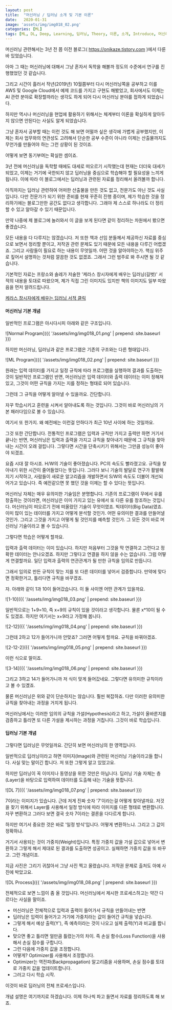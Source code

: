 ```yaml
---
layout: post
title:  "머신러닝 / 딥러닝 소개 및 기본 이론"
date:   2020-01-31
image: 'assets/img/img018_02.png'
categories: [ML]
tags: [ML, DL, Deep, Learning, 딥러닝, Theory, 이론, 소개, Introduce, 머신러닝]
---
```



머신러닝 관련해서는 3년 전 쯤 이전 블로그(
<https://onikaze.tistory.com>
)에서 다룬 바 있었습니다. 

아마 그 때는 머신러닝에 대해서 그냥 혼자서 독학을 해볼까 정도의 수준에서 연구를 진행했었던 것 같습니다.

그리고 시간이 흘러서 작년(2019년) 10월쯤부터 다시 머신러닝쪽을 공부하고 이를 AWS 및 Google Cloud에서 예제 코드를 가지고 구현도 해봤었고, 회사에서도 이제는 AI 관련 분야로 확장할까라는 생각도 하게 되어
다시 머신러닝 분야를 접하게 되었습니다. 

하지만 역시나 머신러닝을 현업에 활용하기 위해서는 체계부터 이론을 확실하게 알아두지 않으면 안된다는 사실도 알게 되었습니다.

그냥 혼자서 공부할 때는 이런 것도 해 보면 어떨까 싶은 생각에 가볍게 공부했지만, 이제는 회사 업무와의 연관성도 고려해서 단순한 공부 수준이 아니라 이제는 산출물까지도 무언가를 만들어야 하는 그런 
상황이 된 것이죠.

어떻게 보면 동기부여는 확실한 셈이죠.

3년 전에 머신러닝을 독학할 때에도 대세로 떠오르기 시작했는데 현재는 더더욱 대세가 되었고, 이제는 거기에 국한되지 않고 딥러닝을 중심으로 학습해야 할 필요성을 느끼게 됩니다. 
이에 따라 이 블로그에서는 딥러닝과 관련된 자료를 정리해서 올려볼까 합니다.

아직까지는 딥러닝 관련하여 어떠한 산출물을 만든 것도 없고, 전문가도 아닌 것도 사실입니다. 다만 전문가가 되기 위한 준비를 현재 꾸준히 진행 중이며, 제가 학습한 것을 정리하기에는 
블로그만한 공간도 없다고 생각합니다. 그래야 제 스스로 하나라도 더 정리할 수 있고 알아갈 수 있기 때문입니다.

만약 나중에 제 블로그에 놀러와서 이 글을 보게 된다면 같이 정리하는 차원에서 봤으면 좋겠습니다.

모든 내용을 다 다루지는 않겠습니다. 저 또한 책과 선임 분들께서 제공하신 자료를 중심으로 보면서 정리할 뿐이고, 저작권 관련 문제도 있기 때문에 모든 내용을 다루긴 어렵겠죠.
그리고 사람들이 필요로 하는 내용이 무엇일까. 어떤 것을 알아야하는가. 핵심 위주로 짚어서 설명하는 것처럼 깔끔한 것도 없겠죠. 그래서 그런 범주로 봐 주시면 될 것 같습니다.

기본적인 자료는 프랑소와 솔레가 저술한 '케라스 창시자에게 배우는 딥러닝(길벗)' 서적의 내용을 토대로 따왔으며, 제가 직접 그린 이미지도 있지만 책의 이미지도 일부 따왔음을 먼저 알려드립니다.

[케라스 창시자에게 배우는 딥러닝 서적 클릭](http://www.yes24.com/Product/Goods/65050162)


#### 머신러닝 기본 개념

일반적인 프로그램은 아시다시피 아래와 같은 구조입니다.

![Normal Program]({{ '/assets/img/img018_01.png' | prepend: site.baseurl }})

하지만 머신러닝, 딥러닝과 같은 프로그램은 기존의 구조와는 다른 형태입니다.

![ML Program]({{ '/assets/img/img018_02.png' | prepend: site.baseurl }})

원래는 입력 데이터를 가지고 일정 규칙에 따라 프로그램을 실행하여 결과를 도출하는 것이 일반적인 프로그램인 반면, 
머신러닝은 입력 데이터와 출력 데이터는 이미 정해져 있고, 그것이 어떤 규칙을 가지는 지를 정하는 형태로 되어 있습니다.

그런데 그 규칙을 어떻게 알아낼 수 있을까요. 간단합니다.

자꾸 학습시키고 훈련을 시켜서 알아내도록 하는 것입니다. 그것이 바로 머신러닝의 기본 패러다임으로 볼 수 있습니다.

여기서 또 한가지. 왜 예전에는 이런걸 안하다가 최근 10년 사이에 하는 것일까요. 

그것 또한 간단합니다. 전통적인 프로그램은 입력과 규칙만 가지고 출력만 하면 거기서 끝나는 반면, 머신러닝은 입력과 출력을 가지고 규칙을 찾아내기 때문에
그 규칙을 찾아내는 시간이 오래 걸립니다. 그렇다면 시간을 단축시키기 위해서는 그만큼 성능이 좋아야 되겠죠.

요즘 시대 잘 아시죠. H/W의 기술이 좋아졌습니다. PC의 속도도 빨라졌고요. 규칙을 찾아내기 위한 시간이 줄어들었다는 뜻입니다. 그러다 보니 기술의 발달로
연구가 활발해지기 시작하고, 사람들이 새로운 알고리즘을 개발하면서 S/W의 속도도 더불어 개선되어가고 있습니다. 즉 예전같으면 못 했던 것을 이제는 할 수 있다는 뜻입니다.

머신러닝 자체는 매우 유의미한 기술임은 분명합니다. 기존의 프로그램이 무에서 유를 창출하는 것이라면, 머신러닝은 이미 가지고 있는 유에서 또 다른 유를 창조하는 것입니다. 
머신러닝이 떠오르기 전에 떠올랐던 기술이 무엇이였죠. 빅데이터(Big Data)였죠. 이미 많이 있는 데이터를 가지고 어떻게 분석할 것인가. 어떤 유의미한 결과를 만들어낼 것인가.
그리고 그것을 가지고 어떻게 될 것인지를 예측할 것인가. 그 모든 것이 바로 머신러닝 기술이라고 볼 수 있습니다.

그렇다면 학습은 어떻게 할까요.

입력과 출력 데이터는 이미 있습니다. 하지만 처음부터 그것을 막 연결하고 그런다고 정확한 데이터는 안나오겠죠. 
하지만 그렇다고 연결을 하지 않을 수는 없습니다. 그럼 어떻게 연결할까요. 일단 입력과 출력의 연관관계가 될 만한 규칙을 임의로 만듭니다.

그래서 임의로 만든 규칙이 맞는 지를 또 다른 데이터를 넣어서 검증합니다. 만약에 맞다면 정확한거고, 틀리다면 규칙을 바꾸겠죠.

자. 아래와 같이 1과 10이 들어갔습니다. 이 둘 사이엔 어떤 관계가 있을까요. 

![1-10]({{ '/assets/img/img018_03.png' | prepend: site.baseurl }})

일반적으로는 1+9=10, 즉 x+9의 규칙이 있을 것이라고 생각합니다. 물론 x*10이 될 수도 있겠죠. 하지만 여기서는 x+9라고 가정해 봅니다.

![2-12]({{ '/assets/img/img018_04.png' | prepend: site.baseurl }})

그런데 2하고 12가 들어가니까 안맞죠? 그러면 어떻게 할까요. 규칙을 바꿔야겠죠.

![2-12-2]({{ '/assets/img/img018_05.png' | prepend: site.baseurl }})

이런 식으로 말이죠. 

![3-14]({{ '/assets/img/img018_06.png' | prepend: site.baseurl }})

그리고 3하고 14가 들어가니까 저 식이 맞게 들어갔네요. 그렇다면 유의미한 규칙이라고 볼 수 있곘죠.

물론 머신러닝은 위와 같이 단순하지는 않습니다. 훨씬 복잡하죠. 다만 이러한 유의미한 규칙을 찾아내는 과정을 거치게 됩니다.

머신러닝에서는 이러한 임의의 규칙을 가설(Hypothesis)라고 하고, 가설이 올바른지를 검증하고 틀리면 또 다른 가설을 제시하는 과정을 거칩니다. 
그것이 바로 학습입니다.


#### 딥러닝 기본 개념

그렇다면 딥러닝은 무엇일까요. 간단히 보면 머신러닝의 한 영역입니다. 

일반적으로 딥러닝이라고 하면 이미지(Image)와 관련된 머신러닝 기술이라고들 합니다. 사실 맞는 말이긴 합니다. 저 또한 그렇게 알고 있었고요.

하지만 딥러닝이 꼭 이미지나 동영상을 위한 것만은 아닙니다. 딥러닝 기술 자체는 층(Layer)을 바탕으로 입력하여 데이터를 도출해 내는 기술을 뜻합니다.

![DL 7]({{ '/assets/img/img018_07.png' | prepend: site.baseurl }})

7이라는 이미지가 있습니다. 근데 저게 진짜 숫자 '7'이라는걸 어떻게 찾아낼까요.
저것을 찾기 위해서 Layer를 사용해서 일정 방식에 따라 이미지를 다른 형태로 변환합니다.
자꾸 변환하고 그러다 보면 결국 숫자 7이라는 결론을 다다르게 합니다. 

하지만 여기서 중요한 것은 바로 '일정 방식'입니다. 어떻게 변환하느냐. 그리고 그 값이 정확하냐. 

거기서 사용되는 것이 가중치(Weight)입니다. 특정 가중치 값을 가설 값으로 넣어서 변환하고 그렇게 해서 제대로 된 결과를 도출하면 성공이고. 
실패하면 가중치 값을 또 바꾸고. 그런 개념이죠.

지금 사진은 그리기 귀찮아서 그냥 사진 찍고 올렸습니다. 저작권 문제로 출처도 아예 사진에 박았고요.

![DL Process]({{ '/assets/img/img018_08.png' | prepend: site.baseurl }})

전체적으로 보면 느낌이 좀 올 것입니다. 머신러닝에서 제시한 프로세스하고는 약간 다르다는 사실을 말이죠.

* 머신러닝은 전체적으로 입력과 출력이 들어가서 규칙을 만들어내는 반면
* 딥러닝은 입력이 들어가고 거기에 가중치라는 값이 들어간 규칙을 넣습니다.
* 그렇게 해서 예상 출력(Y'), 즉 예측이라는 것이 나오고 실제 출력(Y)과 비교를 합니다.
* 맞으면 좋고 틀리면 얼만큼 틀렸는가의 차이. 즉 손실 함수(Loss Function)을 사용해서 손실 점수를 구합니다.
* 그런 다음에 가중치 값을 조정합니다. 
* 어떻게? Optimizer를 사용해서 조정합니다. 
* Optimizer는 역전파(Backpropagation) 알고리즘을 사용하며, 손실 점수를 토대로 가중치 값을 업데이트합니다.
* 그러고 다시 학습 시작.

이것이 바로 딥러닝의 전체 프로세스입니다.

개념 설명은 여기까지로 하겠습니다. 이제 하나씩 파고 들면서 자료를 정리하도록 해 보죠.


